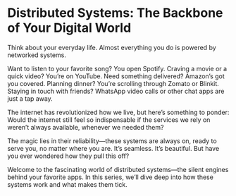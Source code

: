 # Distributed Systems: The Backbone of Your Digital World

Think about your everyday life. Almost everything you do is powered by networked systems.

Want to listen to your favorite song? You open Spotify. Craving a movie or a quick video? You’re on YouTube. Need something delivered? Amazon’s got you covered. Planning dinner? You’re scrolling through Zomato or Blinkit. Staying in touch with friends? WhatsApp video calls or other chat apps are just a tap away.

The internet has revolutionized how we live, but here’s something to ponder: Would the internet still feel so indispensable if the services we rely on weren’t always available, whenever we needed them?

The magic lies in their reliability—these systems are always on, ready to serve you, no matter where you are. It’s seamless. It’s beautiful. But have you ever wondered how they pull this off?

Welcome to the fascinating world of distributed systems—the silent engines behind your favorite apps. In this series, we’ll dive deep into how these systems work and what makes them tick.



